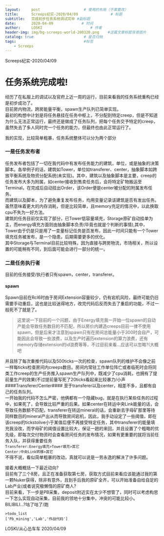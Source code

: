 ```yaml
---
layout:     post                    # 使用的布局（不需要改）
title:      Screeps纪实-2020/04/09               # 标题 
subtitle:   完成初步任务系统调试完毕 #副标题
date:       2020-04-09             # 时间
author:     LOSKI                      # 作者
header-img: img/bg-screeps-world-200320.png    #这篇文章标题背景图片
catalog: true                       # 是否归档
tags:                               #标签
    - Screeps
---
```


Screeps纪实-2020/04/09

# 任务系统完成啦!
经历了在私服上的调试以及官府上近一周的运行，目前来看我的任务系统重构已经是初步成功了。  
目前房内物流，跨房能量平衡，spawn生产队列已简单实现。  
最初的构想中计划是将任务悬挂在任务中枢上，不分配到特定creep，但是不知道为什么无法正常运行，最终还是做成了任务队列，把每个任务交予特定的creep，虽然失去了多人同时完一个任务的能力，但最终也由此正常运行了。  
  
我的实现，比较简单粗暴，任务系统整体可以分为两个部分  
### 一是任务发布者 ###
任务发布者包括了一切在我代码中有发布任务能力的建筑，单位，或是抽象的决策脚本。各举例子的话，建筑如Tower，单位如transferer、center，抽象脚本如跨放平衡系统及物资分配系统(未实现)。其中，建筑以及抽象脚本是主要，creep的任务发布大多为附属，如center接收到售卖任务后，会将特定矿物搬运至Terminal，在完成后自动挂出Order，该Order便是center被分配的附属发布任务。  
而建筑以及脚本，为了避免重复发布任务，均用变量记录该建筑是否有发出任务。虽然意味着更大的内存消耗，但是比较简单，且memory充足的情况中，以此换取cpu不失为一好方法。  
建筑的任务目前仅实现了部分，已Tower低容量填充，Storage原矿自动挂单为主，而energy填充方面则由抽象脚本负责(毕竟也就是个判断的事情),其中，Tower由于仍是只是用了一变量标记任务是否发布，因此一时间只能有一个Tower填充任务被发布，是一个隐患，后期需要更多的优化。  
其中Storage与Terminal目前比较特殊，因为直接与跨房物流，市场相关，所以设置的可能稍有不同，到后面可能会进行一部分的统一。  
### 二是任务执行者 ###
目前的任务接受/执行者只有spawn，center，transferer。
#### spawn ####
Spawn目前在Rcl6时由于房间Extension容量较少，仍有宕机风险，最终可能仍旧需要手动重启，这也是比较迷得地方，改完代码后反而失去了重启的功能，不过一般死不了就是了。  
> 这里说一下目前的一个问题，由于Energy填充我一开始一位spawn的自动产能会导致任务数目的不匹配，所以房价内建造creeps目前一律不使用spawn，但是后来才注意到spawn只有在房间总能量小于300时会自产，可能因此会导致一些浪费，以及生产时遍历extension的算力浪费，还有memory存储extension的id浪费等等，不过目前来看...应该可以忽略?(大概吧  
  
并且除了每次重推代码以及500ticks一次的检查，spawn队列的维护不会像之前一样每ticks检查房间内creeps数目。房间内常驻工作单位阵亡或者临死时会将同类工作creep的生产任务推入spawn生产队列中，既减少了cpu消耗，也拥有了提前量生产的效果(不过提前量写死了20ticks看起来比较暴力/小声
####Transferer/Center####
至于transferer以及center，相差不多，且都有自己的任务队列。  
一开始我的代码不怎么严密，他俩都有一个隐藏bug，就是在执行某些任务的过程中，如果死了，会导致比较严重的后果。如果center在转运中央Link能量的话，会导致任务数额不匹配，transferer在转运mineral的话，会重新去字母矿那里等待同样数目的mineral产出从而导致房间宕机，因此，我手动设定了一些阈值，即在该creep的tickstolive小于某值后便不再接受特定任务，其中transferer的能量填充我没改，而字母矿的阈值设置比较大，保证一趟的来回，并且设置了个粗略的优先级，即每次交付物资时会查看房间任务的发布情况，如果有更重要的就将当前任务入队，并获得重要任务  
    `Transferer:Energy填充>Tower填充>其它`  
    `Center:中央Link转移>其它`  
不得不说，看似简单粗暴的改动，真就可以说是一劳永逸的解决了许多问题。  
  
接着大概概括一下最近动向?  
目前有了三个8房，且正在准备获取第七房，获取方式目前来看应该能通过我的第一颗Nuker获得，除非有意外，且到手后我的原矿全齐，可以开始准备自给自足的Lab产业(或者说究极懒惰的原矿商人?  
目前来看，下一步是PB采集，deposit附近实在太少不想管了，同时可以考虑构思一下怎么实现自动采集，目前我的领地十分集中，冲突的可能比较小。  
BILIBILI...?咕了咕了/跑
  
```
>todo_list
['Pb_mining','Lab','作战代码']
```  
LOSKI/从心怂车车 2020/04/09  